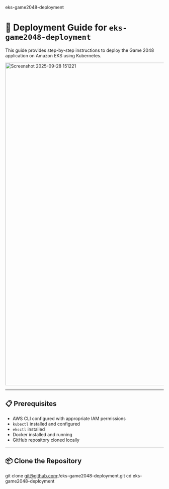 eks-game2048-deployment

# 🚀 Deployment Guide for `eks-game2048-deployment`

This guide provides step-by-step instructions to deploy the Game 2048 application on Amazon EKS using Kubernetes.

<img width="1369" height="1026" alt="Screenshot 2025-09-28 151221" src="https://github.com/user-attachments/assets/026b93fb-adde-44ce-824c-0aba1286e2ec" />

---

## 📋 Prerequisites

- AWS CLI configured with appropriate IAM permissions
- `kubectl` installed and configured
- `eksctl` installed
- Docker installed and running
- GitHub repository cloned locally

---

## 📦 Clone the Repository


git clone git@github.com:<your-username>/eks-game2048-deployment.git
cd eks-game2048-deployment
